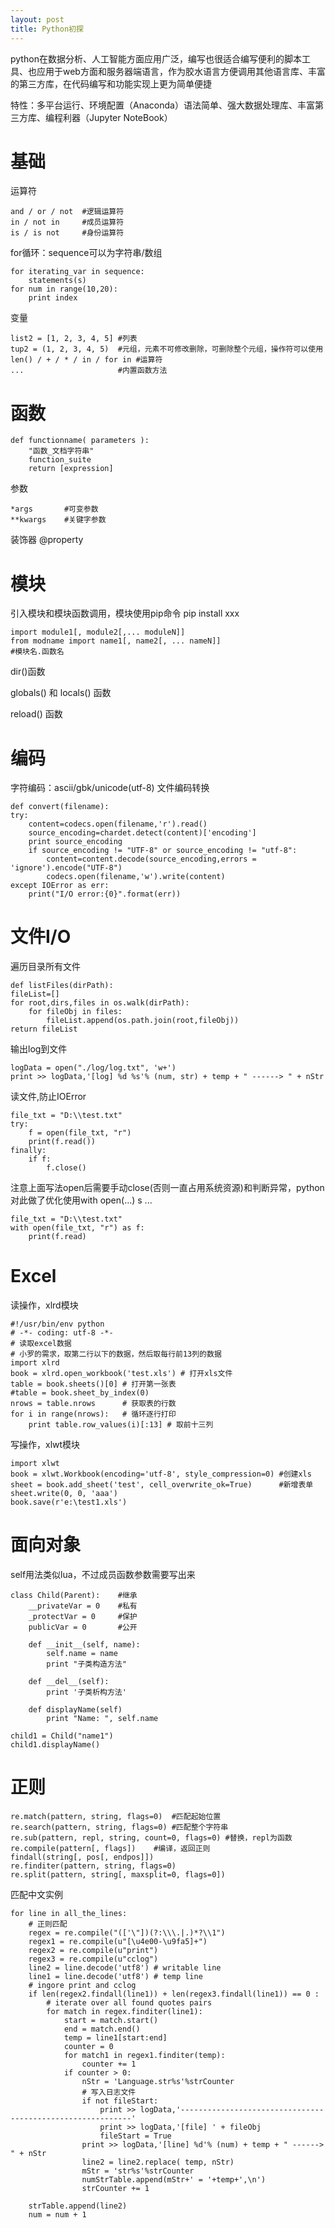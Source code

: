 ```yaml
---
layout: post
title: Python初探
---
```

python在数据分析、人工智能方面应用广泛，编写也很适合编写便利的脚本工具、也应用于web方面和服务器端语言，作为胶水语言方便调用其他语言库、丰富的第三方库，在代码编写和功能实现上更为简单便捷

特性：多平台运行、环境配置（Anaconda）语法简单、强大数据处理库、丰富第三方库、编程利器（Jupyter NoteBook）
# 基础 #

运算符
	
	and / or / not 	#逻辑运算符
	in / not in		#成员运算符
	is / is not		#身份运算符
for循环：sequence可以为字符串/数组

	for iterating_var in sequence:
   		statements(s)
	for num in range(10,20):
		print index

变量
	
	list2 = [1, 2, 3, 4, 5]	#列表
	tup2 = (1, 2, 3, 4, 5)	#元组，元素不可修改删除，可删除整个元组，操作符可以使用
	len() / + / * / in / for in #运算符
	...						#内置函数方法
	

# 函数 #
	
	def functionname( parameters ):
	   	"函数_文档字符串"
	   	function_suite
	   	return [expression]
参数
	
	*args		#可变参数
	**kwargs	#关键字参数
装饰器 @property


# 模块 #
引入模块和模块函数调用，模块使用pip命令 pip install xxx
	
	import module1[, module2[,... moduleN]]
	from modname import name1[, name2[, ... nameN]]
	#模块名.函数名
dir()函数

globals() 和 locals() 函数

reload() 函数


# 编码 #
字符编码：ascii/gbk/unicode(utf-8)
文件编码转换
	
    def convert(filename): 
	try: 
		content=codecs.open(filename,'r').read() 
		source_encoding=chardet.detect(content)['encoding'] 
		print source_encoding
		if source_encoding != "UTF-8" or source_encoding != "utf-8":
			content=content.decode(source_encoding,errors = 'ignore').encode("UTF-8") 
			codecs.open(filename,'w').write(content) 
	except IOError as err: 
		print("I/O error:{0}".format(err)) 

# 文件I/O #
遍历目录所有文件

    def listFiles(dirPath):
	fileList=[]
	for root,dirs,files in os.walk(dirPath):
		for fileObj in files:
			fileList.append(os.path.join(root,fileObj))
	return fileList
输出log到文件
	
	logData = open("./log/log.txt", 'w+')
	print >> logData,'[log] %d %s'% (num, str) + temp + " ------> " + nStr	
读文件,防止IOError

	file_txt = "D:\\test.txt"
	try:
		f = open(file_txt, "r")
		print(f.read())
	finally:
		if f:
			f.close()

注意上面写法open后需要手动close(否则一直占用系统资源)和判断异常，python对此做了优化使用with open(...) s ... 
	
	file_txt = "D:\\test.txt"
	with open(file_txt, "r") as f:
		print(f.read)

# Excel #
读操作，xlrd模块
	
	#!/usr/bin/env python
	# -*- coding: utf-8 -*-
	# 读取excel数据
	# 小罗的需求，取第二行以下的数据，然后取每行前13列的数据
	import xlrd
	book = xlrd.open_workbook('test.xls') # 打开xls文件
	table = book.sheets()[0] # 打开第一张表
	#table = book.sheet_by_index(0)
	nrows = table.nrows      # 获取表的行数
	for i in range(nrows):   # 循环逐行打印
	    print table.row_values(i)[:13] # 取前十三列

写操作，xlwt模块

	import xlwt
	book = xlwt.Workbook(encoding='utf-8', style_compression=0)	#创建xls
	sheet = book.add_sheet('test', cell_overwrite_ok=True)		#新增表单
	sheet.write(0, 0, 'aaa')
	book.save(r'e:\test1.xls')

# 面向对象 #
self用法类似lua，不过成员函数参数需要写出来
	
	class Child(Parent): 	#继承
		__privateVar = 0	#私有
		_protectVar = 0		#保护
		publicVar = 0		#公开

	   	def __init__(self, name):
			self.name = name
	      	print "子类构造方法"
	 
	   	def __del__(self):
	      	print '子类析构方法'

		def displayName(self)
			print "Name: ", self.name
		
	child1 = Child("name1")
	child1.displayName()

# 正则 #
	re.match(pattern, string, flags=0)	#匹配起始位置
	re.search(pattern, string, flags=0)	#匹配整个字符串
	re.sub(pattern, repl, string, count=0, flags=0)	#替换，repl为函数
	re.compile(pattern[, flags])	#编译，返回正则
	findall(string[, pos[, endpos]])
	re.finditer(pattern, string, flags=0)
	re.split(pattern, string[, maxsplit=0, flags=0])



匹配中文实例

	for line in all_the_lines: 
		# 正则匹配
		regex = re.compile("(['\"])(?:\\\.|.)*?\\1")
		regex1 = re.compile(u"[\u4e00-\u9fa5]+")
		regex2 = re.compile(u"print")
		regex3 = re.compile(u"cclog")
		line2 = line.decode('utf8')	# writable line
		line1 = line.decode('utf8')	# temp line
		# ingore print and cclog
		if len(regex2.findall(line1)) + len(regex3.findall(line1)) == 0 :
			# iterate over all found quotes pairs
			for match in regex.finditer(line1):	
				start = match.start()
				end = match.end()	
				temp = line1[start:end]
				counter = 0
				for match1 in regex1.finditer(temp):
					counter += 1
				if counter > 0:
					nStr = 'Language.str%s'%strCounter
					# 写入日志文件
					if not fileStart:
						print >> logData,'-----------------------------------------------------------'
						print >> logData,'[file] ' + fileObj
						fileStart = True
					print >> logData,'[line] %d'% (num) + temp + " ------> " + nStr				
					line2 = line2.replace( temp, nStr)					
					mStr = 'str%s'%strCounter
					numStrTable.append(mStr+' = '+temp+',\n')
					strCounter += 1

		strTable.append(line2)
		num = num + 1

